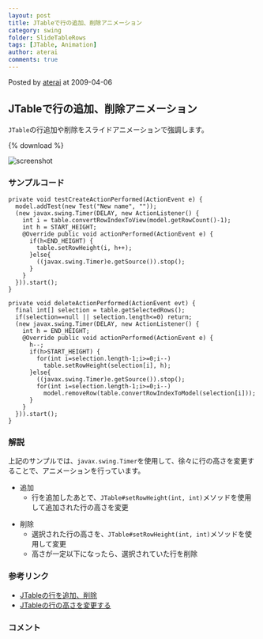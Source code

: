 ```yaml
---
layout: post
title: JTableで行の追加、削除アニメーション
category: swing
folder: SlideTableRows
tags: [JTable, Animation]
author: aterai
comments: true
---
```


Posted by [aterai](http://terai.xrea.jp/aterai.html) at 2009-04-06

## JTableで行の追加、削除アニメーション
`JTable`の行追加や削除をスライドアニメーションで強調します。

{% download %}

![screenshot](https://lh6.googleusercontent.com/_9Z4BYR88imo/TQTTP0i2yxI/AAAAAAAAAkE/DQKpmn3BIQo/s800/SlideTableRows.png)

### サンプルコード
<pre class="prettyprint"><code>private void testCreateActionPerformed(ActionEvent e) {
  model.addTest(new Test("New name", ""));
  (new javax.swing.Timer(DELAY, new ActionListener() {
    int i = table.convertRowIndexToView(model.getRowCount()-1);
    int h = START_HEIGHT;
    @Override public void actionPerformed(ActionEvent e) {
      if(h&lt;END_HEIGHT) {
        table.setRowHeight(i, h++);
      }else{
        ((javax.swing.Timer)e.getSource()).stop();
      }
    }
  })).start();
}

private void deleteActionPerformed(ActionEvent evt) {
  final int[] selection = table.getSelectedRows();
  if(selection==null || selection.length&lt;=0) return;
  (new javax.swing.Timer(DELAY, new ActionListener() {
    int h = END_HEIGHT;
    @Override public void actionPerformed(ActionEvent e) {
      h--;
      if(h&gt;START_HEIGHT) {
        for(int i=selection.length-1;i&gt;=0;i--)
          table.setRowHeight(selection[i], h);
      }else{
        ((javax.swing.Timer)e.getSource()).stop();
        for(int i=selection.length-1;i&gt;=0;i--)
          model.removeRow(table.convertRowIndexToModel(selection[i]));
      }
    }
  })).start();
}
</code></pre>

### 解説
上記のサンプルでは、`javax.swing.Timer`を使用して、徐々に行の高さを変更することで、アニメーションを行っています。

- 追加
    - 行を追加したあとで、`JTable#setRowHeight(int, int)`メソッドを使用して追加された行の高さを変更

<!-- dummy comment line for breaking list -->

- 削除
    - 選択された行の高さを、`JTable#setRowHeight(int, int)`メソッドを使用して変更
    - 高さが一定以下になったら、選択されていた行を削除

<!-- dummy comment line for breaking list -->

### 参考リンク
- [JTableの行を追加、削除](http://terai.xrea.jp/Swing/AddRow.html)
- [JTableの行の高さを変更する](http://terai.xrea.jp/Swing/FishEyeTable.html)

<!-- dummy comment line for breaking list -->

### コメント
